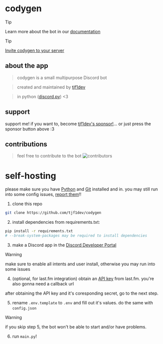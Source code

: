 # codygen

> [!TIP]
> Learn more about the bot in our [documentation](https://github.com/tjf1dev/codygen/wiki)

> [!TIP]
> [Invite codygen to your server](https://discord.com/oauth2/authorize?client_id=1337509693874245682&permissions=8&integration_type=0&scope=bot)

## about the app
> codygen is a small multipurpose Discord bot

> created and maintained by [tjf1dev](https://github.com/tjf1dev)

> in python ([discord.py](https://github.com/rapptz/discord.py)) <3
## support
support me! if you want to, become [tjf1dev's sponsor!](https://github.com/sponsors/tjf1dev)... or just press the sponsor button above :3
## contributions
> feel free to contribute to the bot
![contributors](https://readme-contribs.as93.net/contributors/tjf1dev/codygen)

# self-hosting
please make sure you have [Python](https://python.org) and [Git](https://git-scm.com) installed and in.
you may still run into some config issues, [report them](https://github.com/tjf1dev/codygen/issues)!!
1. clone this repo
```sh
git clone https://github.com/tjf1dev/codygen
```
2. install dependencies from requirements.txt:
```bash
pip install -r requirements.txt 
# --break-system-packages may be required to install dependencies
```
3. make a Discord app in the [Discord Developer Portal](https://discord.com/developers/applications)
> [!WARNING]
> make sure to enable all intents and user install, otherwise you may run into some issues
4. (optional, for last.fm integration) obtain an [API key](https://www.last.fm/api/authentication) from last.fm. you're also gonna need a callback url

after obtaining the API key and it's coresponding secret, go to the next step.

5. rename `.env.template` to `.env` and fill out it's values. do the same with `config.json`
> [!WARNING]
> if you skip step 5, the bot won't be able to start and/or have problems.
6. run `main.py`!
